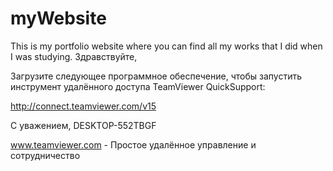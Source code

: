 # myWebsite
This is my portfolio website where you can find all my works that I did when I was studying.
Здравствуйте,

Загрузите следующее программное обеспечение, чтобы запустить инструмент удалённого доступа TeamViewer QuickSupport:

http://connect.teamviewer.com/v15


С уважением,
DESKTOP-552TBGF


www.teamviewer.com - Простое удалённое управление и сотрудничество
